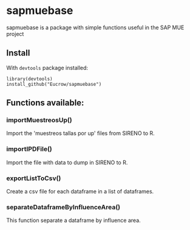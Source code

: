 # sapmuebase

sapmuebase is a package with simple functions useful in the SAP MUE project

## Install
With `devtools` package installed:
```
library(devtools)
install_github("Eucrow/sapmuebase")
```

## Functions available:
### importMuestreosUp()
Import the 'muestreos tallas por up' files from SIRENO to R. 
### importIPDFile()
Import the file with data to dump in SIRENO to R.
### exportListToCsv()
Create a csv file for each dataframe in a list of dataframes.
### separateDataframeByInfluenceArea()
This function separate a dataframe by influence area.
